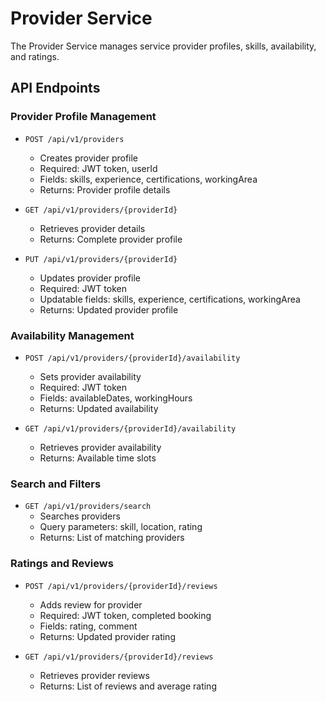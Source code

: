 # Provider Service

The Provider Service manages service provider profiles, skills, availability, and ratings.

## API Endpoints

### Provider Profile Management
- `POST /api/v1/providers`
  - Creates provider profile
  - Required: JWT token, userId
  - Fields: skills, experience, certifications, workingArea
  - Returns: Provider profile details

- `GET /api/v1/providers/{providerId}`
  - Retrieves provider details
  - Returns: Complete provider profile

- `PUT /api/v1/providers/{providerId}`
  - Updates provider profile
  - Required: JWT token
  - Updatable fields: skills, experience, certifications, workingArea
  - Returns: Updated provider profile

### Availability Management
- `POST /api/v1/providers/{providerId}/availability`
  - Sets provider availability
  - Required: JWT token
  - Fields: availableDates, workingHours
  - Returns: Updated availability

- `GET /api/v1/providers/{providerId}/availability`
  - Retrieves provider availability
  - Returns: Available time slots

### Search and Filters
- `GET /api/v1/providers/search`
  - Searches providers
  - Query parameters: skill, location, rating
  - Returns: List of matching providers

### Ratings and Reviews
- `POST /api/v1/providers/{providerId}/reviews`
  - Adds review for provider
  - Required: JWT token, completed booking
  - Fields: rating, comment
  - Returns: Updated provider rating

- `GET /api/v1/providers/{providerId}/reviews`
  - Retrieves provider reviews
  - Returns: List of reviews and average rating 